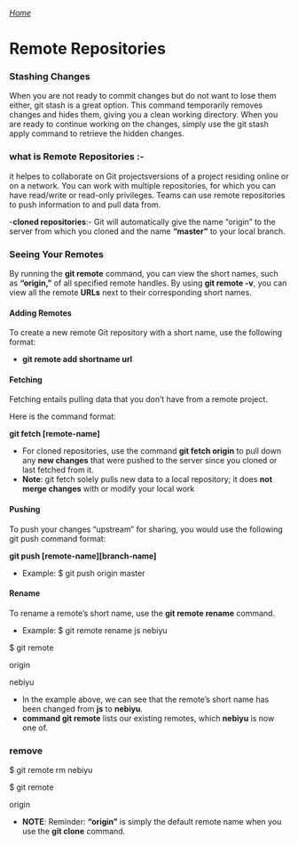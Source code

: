 [*Home*](https://neba9.github.io/reading-notes/)

# Remote Repositories

 ### **Stashing Changes**
When you are not ready to commit changes but do not want to lose them either, git stash is a great option. This command temporarily removes changes and hides them, giving you a clean working directory. When you are ready to continue working on the changes, simply use the git stash apply command to retrieve the hidden changes.


 ### **what is Remote Repositories** :-
 it helpes to collaborate on Git projectsversions of a project residing online or on a network. You can work with multiple repositories, for which you can have read/write or read-only privileges. Teams can use remote repositories to push information to and pull data from.
 
  -**cloned repositories**:- Git will automatically give the name “origin” to the server from which you cloned and the name **“master”** to your local branch.

### **Seeing Your Remotes**
By running the **git remote** command, you can view the short names, such as **“origin,”** of all specified remote handles.
By using **git remote -v**, you can view all the remote **URLs** next to their corresponding short names.  

#### Adding Remotes
To create a new remote Git repository with a short name, use the following format:

- **git remote add shortname url**

#### Fetching
Fetching entails pulling data that you don’t have from a remote project.

Here is the command format:

**git fetch [remote-name]**
- For cloned repositories, use the command **git fetch origin** to pull down any **new changes** that were pushed to the server since you cloned or last fetched from it.
- **Note**: git fetch solely pulls new data to a local repository; it does **not merge changes** with or modify your local work

#### Pushing
To push your changes “upstream” for sharing, you would use the following git push command format:

**git push [remote-name][branch-name]**
- Example:
$ git push origin master

#### Rename
To rename a remote’s short name, use the **git remote rename** command.

- Example:
$ git remote rename js nebiyu

$ git remote

origin

nebiyu
 - In the example above, we can see that the remote’s short name has been changed from **js** to **nebiyu**.
 - **command git remote** lists our existing remotes, which **nebiyu** is now one of.
### remove 
$ git remote rm nebiyu

$ git remote

origin
- **NOTE**: Reminder: **“origin”** is simply the default remote name when you use the **git clone** command.
